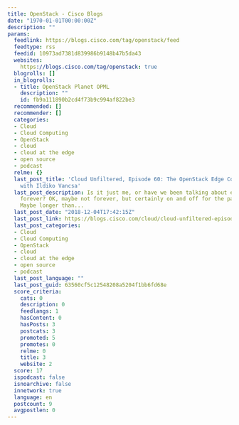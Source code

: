 ```yaml
---
title: OpenStack - Cisco Blogs
date: "1970-01-01T00:00:00Z"
description: ""
params:
  feedlink: https://blogs.cisco.com/tag/openstack/feed
  feedtype: rss
  feedid: 10973ad7381d839986b9148b47b5da43
  websites:
    https://blogs.cisco.com/tag/openstack: true
  blogrolls: []
  in_blogrolls:
  - title: OpenStack Planet OPML
    description: ""
    id: fb9a111890b2cd4f73b9c994af822be3
  recommended: []
  recommender: []
  categories:
  - Cloud
  - Cloud Computing
  - OpenStack
  - cloud
  - cloud at the edge
  - open source
  - podcast
  relme: {}
  last_post_title: 'Cloud Unfiltered, Episode 60: The OpenStack Edge Computing Group,
    with Ildiko Vancsa'
  last_post_description: Is it just me, or have we been talking about edge computing
    forever? OK, maybe not forever, but certainly on and off for the past ten years.
    Maybe longer than...
  last_post_date: "2018-12-04T17:42:15Z"
  last_post_link: https://blogs.cisco.com/cloud/cloud-unfiltered-episode-60-the-openstack-edge-computing-group-with-ildiko-vancsa
  last_post_categories:
  - Cloud
  - Cloud Computing
  - OpenStack
  - cloud
  - cloud at the edge
  - open source
  - podcast
  last_post_language: ""
  last_post_guid: 63560cf5c12548208a5204f1bb6fd68e
  score_criteria:
    cats: 0
    description: 0
    feedlangs: 1
    hasContent: 0
    hasPosts: 3
    postcats: 3
    promoted: 5
    promotes: 0
    relme: 0
    title: 3
    website: 2
  score: 17
  ispodcast: false
  isnoarchive: false
  innetwork: true
  language: en
  postcount: 9
  avgpostlen: 0
---
```

